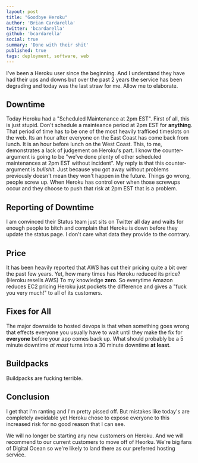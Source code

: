 ```yaml
---
layout: post
title: "Goodbye Heroku"
author: 'Brian Cardarella'
twitter: 'bcardarella'
github: 'bcardarella'
social: true
summary: 'Done with their shit'
published: true
tags: deployment, software, web
---
```


I've been a Heroku user since the beginning. And I understand they have
had their ups and downs but over the past 2 years the service has been
degrading and today was the last straw for me. Allow me to elaborate.

## Downtime

Today Heroku had a "Scheduled Maintenance at 2pm EST". First of all,
this is just stupid. Don't schedule a mainteance period at 2pm EST for
**anything**. That period of time has to be one of the most heavily
trafficed timeslots on the web. Its an hour after everyone on the East
Coast has come back from lunch. It is an hour before lunch on the West
Coast. This, to me, demonstrates a lack of judgement on Heroku's part. I
know the counter-argument is going to be "we've done plenty of other
scheduled maintenances at 2pm EST without incident". My reply is that
this counter-argument is *bullshit*. Just because you got away without
problems previously doesn't mean they won't happen in the future. Things
go wrong, people screw up. When Heroku has control over when those
screwups occur and they choose to push that risk at 2pm EST that is a
problem.

## Reporting of Downtime

I am convinced their Status team just sits on Twitter all day and waits
for enough people to bitch and complain that Heroku is down before they
update the status page. I don't care what data they provide to the
contrary.

## Price

It has been heavily reported that AWS has cut their pricing quite a bit
over the past few years. Yet, how many times has Heroku reduced its
price? (Heroku resells AWS) To my knowledge **zero**. So everytime Amazon
reduces EC2 pricing Heroku just pockets the difference and gives a "fuck
you very much!" to all of its customers.

## Fixes for All

The major downside to hosted devops is that when something goes wrong
that effects everyone you usually have to wait until they make the fix
for **everyone** before your app comes back up. What should probably be
a 5 minute downtime *at most* turns into a 30 minute downtime **at least**.

## Buildpacks

Buildpacks are fucking terrible.

## Conclusion

I get that I'm ranting and I'm pretty pissed off. But mistakes like
today's are completely avoidable yet Heroku chose to expose everyone to
this increased risk for no good reason that I can see.

We will no longer be starting any new customers on Heroku. And we will
recommend to our current customers to move off of Heorku. We're big fans
of Digital Ocean so we're likely to land there as our preferred hosting
service.
